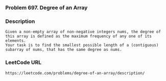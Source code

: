 ### Problem 697. Degree of an Array
 
### Description
    Given a non-empty array of non-negative integers nums, the degree of this array is defined as the maximum frequency of any one of its elements.
    Your task is to find the smallest possible length of a (contiguous) subarray of nums, that has the same degree as nums. 

### LeetCode URL
    https://leetcode.com/problems/degree-of-an-array/description/	
